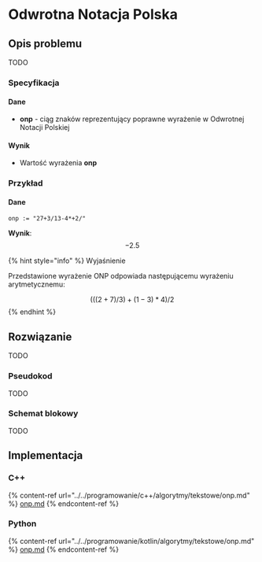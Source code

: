 # Odwrotna Notacja Polska

## Opis problemu

TODO

### Specyfikacja

#### Dane

* **onp** - ciąg znaków reprezentujący poprawne wyrażenie w Odwrotnej Notacji Polskiej

#### Wynik

* Wartość wyrażenia **onp**

### Przykład

#### Dane

```
onp := "27+3/13-4*+2/"
```

**Wynik**: $$-2.5$$

{% hint style="info" %}
Wyjaśnienie

Przedstawione wyrażenie ONP odpowiada następującemu wyrażeniu arytmetycznemu:

$$(((2 + 7) / 3) + (1 - 3) * 4) / 2$$
{% endhint %}

## Rozwiązanie

TODO

### Pseudokod

TODO

### Schemat blokowy

TODO

## Implementacja

### C++

{% content-ref url="../../programowanie/c++/algorytmy/tekstowe/onp.md" %}
[onp.md](../../programowanie/c++/algorytmy/tekstowe/onp.md)
{% endcontent-ref %}

### Python

{% content-ref url="../../programowanie/kotlin/algorytmy/tekstowe/onp.md" %}
[onp.md](../../programowanie/kotlin/algorytmy/tekstowe/onp.md)
{% endcontent-ref %}
